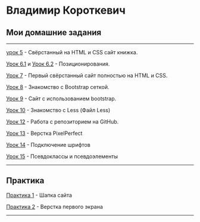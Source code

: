 

# Владимир Короткевич



## Мои домашние задания

***

[урок 5](VladimirVaize.github.io/lesson_5/ "...") - Свёрстанный на HTML и CSS сайт книжка.


[Урок 6.1](VladimirVaize.github.io/lesson_6.1/ "...") и [Урок 6.2](VladimirVaize.github.io/lesson_6.2/ "...") - Позиционирования.


[Урок 7](VladimirVaize.github.io/lesson_7/ "...") - Первый свёрстанный сайт полностью на HTML и CSS.


[Урок 8](VladimirVaize.github.io/lesson_8/ "...") - Знакомство с Bootstrap сеткой.


[Урок 9](VladimirVaize.github.io/lesson_9/ "...") - Сайт с использованием bootstrap.


[Урок 10](VladimirVaize.github.io/lesson_10/ "...") - Знакомство с Less (Файл Less)


[Урок 12](https://github.com/VladimirVaize/VladimirVaize.github.io "...") - Работа с репозиторием на GitHub.


[Урок 13](VladimirVaize.github.io/lesson_13/ "...") - Верстка PixelPerfect


[Урок 14](VladimirVaize.github.io/lesson_14/ "...") - Подключение шрифтов


[Урок 15](https://vladimirvaize.github.io/lesson_15/ "...") - Псевдоклассы и псевдоэлементы

***
## Практика


[Практика 1](VladimirVaize.github.io/practice_1/ "...") - Шапка сайта


[Практика 2](https://vladimirvaize.github.io/practice_2/ "...") - Верстка первого экрана


***
